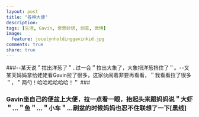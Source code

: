 ```yaml
---
layout: post
title: "各种大便"
description: 
tags: [生活, Gavin, 奇思妙想, 创意, 微博]
image:
  feature: jocelynholdinggavinkid.jpg
comments: true
share: true
---
```


###--某天说＂拉出洋葱了＂..过一会＂拉出大象了，大象把洋葱挡住了＂。--又某天妈妈拿给姥姥看Gavin拉了很多，这家伙闹着非要再看看，＂我看看拉了很多＂，＂两勺！哈哈哈哈哈哈！＂ ###


### Gavin坐自己的便盆上大便，拉一点看一眼，抬起头来跟妈妈说＂大虾＂...＂鱼＂...＂小车＂...刷盆的时候妈妈也忍不住联想了一下[黑线] ###

